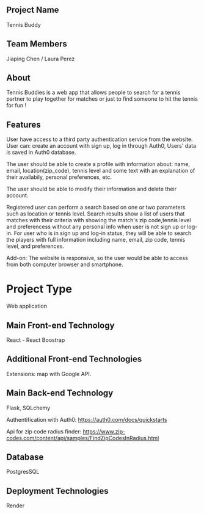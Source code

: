 ## Project Name
Tennis Buddy

## Team Members
Jiaping Chen / Laura Perez

## About
Tennis Buddies is a web app that allows people to search for a tennis partner to play together for
matches or just to find someone to hit the tennis for fun !

## Features
 
User have access to a third party authentication service from the website. User can: create an account with sign up, log in through Auth0, Users' data is saved in Auth0 database. 

The user should be able to create a profile with information about: name, email, location(zip_code), tennis level and some text with an explanation of their availabily, personal preferences, etc.

The user should be able to modify their information and delete their account.

Registered user can perform a search based on one or two parameters such as location or tennis level.
Search results show a list of users that matches with their criteria with showing the match's zip code,tennis level and preferencess without any personal info when user is not sign up or log-in. For user who is in sign up and log-in status, they will be able to search the players with full information including name, email, zip code, tennis level, and preferences.

Add-on: The website is responsive, so the user would be able to access from both computer browser and smartphone. 


# Project Type
Web application

## Main Front-end Technology
React - React Boostrap 
## Additional Front-end Technologies
Extensions: map with Google API.
## Main Back-end Technology
Flask, SQLchemy

Authentification with Auth0:
https://auth0.com/docs/quickstarts

Api for zip code radius finder:
https://www.zip-codes.com/content/api/samples/FindZipCodesInRadius.html

## Database 
PostgresSQL

## Deployment Technologies
Render 

